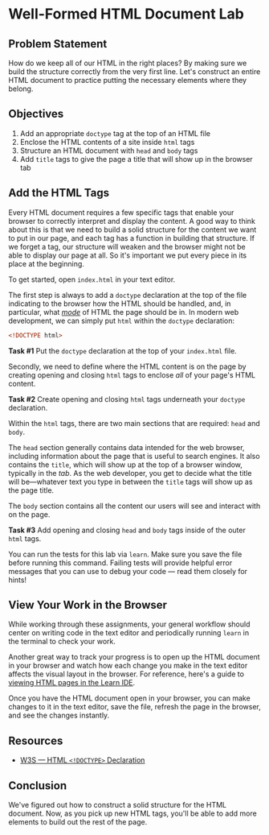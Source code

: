 
# Well-Formed HTML Document Lab

## Problem Statement

How do we keep all of our HTML in the right places? By making sure we build the
structure correctly from the very first line. Let's construct an entire HTML
document to practice putting the necessary elements where they belong.

## Objectives

1. Add an appropriate `doctype` tag at the top of an HTML file
2. Enclose the HTML contents of a site inside `html` tags
3. Structure an HTML document with `head` and `body` tags
4. Add `title` tags to give the page a title that will show up in the browser
   tab

## Add the HTML Tags

Every HTML document requires a few specific tags that enable your browser to
correctly interpret and display the content. A good way to think about this is that we need to build a solid structure for the content we want to put in our page, and each tag has a function in building that structure. If we forget a tag, our structure will weaken and the browser might not be able to display our page at all. So it's important we put every piece in its place at the beginning.

To get started, open `index.html` in your text editor.

The first step is always to add a `doctype` declaration at the top of the file indicating to the browser how the HTML should be handled, and, in particular, what [_mode_](https://developer.mozilla.org/en-US/docs/Web/HTML/Quirks_Mode_and_Standards_Mode) of HTML the page should be in. In modern web development, we can simply put `html` within the `doctype` declaration:

```html
<!DOCTYPE html>
```

**Task #1** Put the `doctype` declaration at the top of your `index.html` file.

Secondly, we need to define where the HTML content is on the page by creating
opening and closing `html` tags to enclose _all_ of your page's HTML content.

**Task #2** Create opening and closing `html` tags underneath your `doctype` declaration.

Within the `html` tags, there are two main sections that are required: `head`
and `body`.

The `head` section generally contains data intended for the web browser,
including information about the page that is useful to search engines. It also
contains the `title`, which will show up at the top of a browser window,
typically in the _tab_. As the web developer, you get to decide what the title will be—whatever text you type in between the `title` tags will show up as the page title.

The `body` section contains all the content our users will see and interact with on the page.

**Task #3** Add opening and closing `head` and `body` tags inside of the outer
`html` tags.

You can run the tests for this lab via `learn`. Make sure you save the file before running this command. Failing tests will provide helpful error messages that you can use to debug your code — read them closely for hints!

## View Your Work in the Browser

While working through these assignments, your general workflow should center on
writing code in the text editor and periodically running `learn` in the
terminal to check your work.

Another great way to track your progress is to open up the HTML document in your browser and watch how each change you make in the text editor affects the visual layout in the browser. For reference, here's a guide to
[viewing HTML pages in the Learn IDE][help].

Once you have the HTML document open in your browser, you can make changes to it in the text editor, save the file, refresh the page in the browser, and see the changes instantly.

## Resources

* [W3S — HTML `<!DOCTYPE>` Declaration](https://www.w3schools.com/tags/tag_doctype.asp)

## Conclusion

We've figured out how to construct a solid structure for the HTML document. Now, as you pick up new HTML tags, you'll be able to add more elements to build out the rest of the page.

[help]: http://help.learn.co/the-learn-ide/common-ide-questions/viewing-html-pages-in-the-learn-ide
